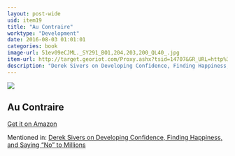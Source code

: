 ```yaml
---
layout: post-wide
uid: item19
title: "Au Contraire"
worktype: "Development"
date: 2016-08-03 01:01:01
categories: book
image-url: 51ev09eCJML._SY291_BO1,204,203,200_QL40_.jpg
item-url: http://target.georiot.com/Proxy.ashx?tsid=14707&GR_URL=http%3A%2F%2Fwww.amazon.com%2FAu-Contraire-Figuring-Out-French%2Fdp%2F1931930929%2F
description: "Derek Sivers on Developing Confidence, Finding Happiness, and Saying “No” to Millions"
---
```

<a href="http://target.georiot.com/Proxy.ashx?tsid=14707&GR_URL=http%3A%2F%2Fwww.amazon.com%2FAu-Contraire-Figuring-Out-French%2Fdp%2F1931930929%2F" target="blank"><img src="../../../../img/thumbs/51ev09eCJML._SY291_BO1,204,203,200_QL40_.jpg" class="prod-img"></a>
<h2>Au Contraire</h2>
<p><a href="http://target.georiot.com/Proxy.ashx?tsid=14707&GR_URL=http%3A%2F%2Fwww.amazon.com%2FAu-Contraire-Figuring-Out-French%2Fdp%2F1931930929%2F" target="blank">Get it on Amazon</a><p>
<p>Mentioned in: <a href="http://fourhourworkweek.com/2015/12/14/derek-sivers-on-developing-confidence-finding-happiness-and-saying-no-to-millions/" target="blank">Derek Sivers on Developing Confidence, Finding Happiness, and Saying “No” to Millions</a></p>
